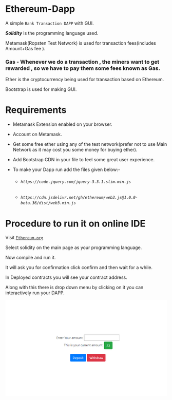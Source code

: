 # Ethereum-Dapp

A simple `Bank Transaction DAPP` with GUI.

***Solidity*** is the programming language used.

Metamask(Ropsten Test Network) is used for transaction fees(includes Amount+Gas fee ).



### Gas - Whenever we do a transaction , the miners want to get rewarded , so we have to pay them some fees known as Gas.

Ether is the cryptocurrency being used for transaction based on Ethereum.

Bootstrap is used for making GUI.


# Requirements

- Metamask Extension enabled on your browser.

- Account on Metamask.

- Get some free ether using any of the test network(prefer not to use Main Network as it may cost you some money for buying ether).

- Add Bootstrap CDN in your file to feel some great user experience.

- To make your Dapp run add the files given below:-
    

   - ###### *`https://code.jquery.com/jquery-3.3.1.slim.min.js`*

   - ###### *`https://cdn.jsdelivr.net/gh/ethereum/web3.js@1.0.0-beta.36/dist/web3.min.js`*
    
    
# Procedure to run it on online IDE

Visit [`Ethereum.org`](https://remix.ethereum.org/)

Select solidity on the main page as your programming language.

Now compile and run it.

It will ask you for confirmation click confirm and then wait for a while.

In Deployed contracts you will see your contract address.

Along with this there is drop down menu by clicking on it you can interactively run your DAPP. 



![alt text](https://github.com/VersatileVishal/Ethereum-Dapp/blob/master/Ethereum.png)
